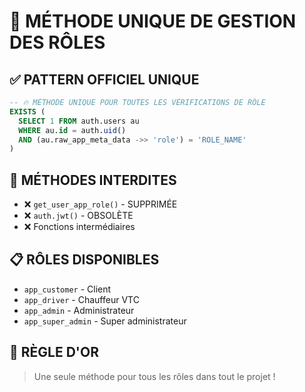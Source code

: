# 🎯 MÉTHODE UNIQUE DE GESTION DES RÔLES

## ✅ **PATTERN OFFICIEL UNIQUE**

```sql
-- 🔥 MÉTHODE UNIQUE POUR TOUTES LES VÉRIFICATIONS DE RÔLE
EXISTS (
  SELECT 1 FROM auth.users au 
  WHERE au.id = auth.uid() 
  AND (au.raw_app_meta_data ->> 'role') = 'ROLE_NAME'
)
```

## 🚫 **MÉTHODES INTERDITES**

- ❌ `get_user_app_role()` - SUPPRIMÉE
- ❌ `auth.jwt()` - OBSOLÈTE
- ❌ Fonctions intermédiaires

## 📋 **RÔLES DISPONIBLES**

- `app_customer` - Client
- `app_driver` - Chauffeur VTC  
- `app_admin` - Administrateur
- `app_super_admin` - Super administrateur

## 🎯 **RÈGLE D'OR**

> Une seule méthode pour tous les rôles dans tout le projet !
